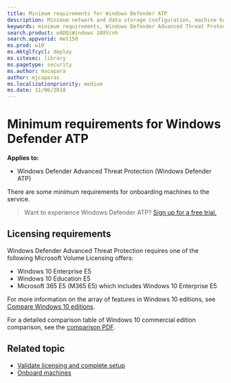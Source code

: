```yaml
---
title: Minimum requirements for Windows Defender ATP
description: Minimum network and data storage configuration, machine hardware and software requirements, and deployment channel requirements for Windows Defender ATP.
keywords: minimum requirements, Windows Defender Advanced Threat Protection minimum requirements, network and data storage, machine configuration, deployment channel
search.product: eADQiWindows 10XVcnh
search.appverid: met150
ms.prod: w10
ms.mktglfcycl: deploy
ms.sitesec: library
ms.pagetype: security
ms.author: macapara
author: mjcaparas
ms.localizationpriority: medium
ms.date: 11/06/2018
---
```


# Minimum requirements for Windows Defender ATP

**Applies to:**
- Windows Defender Advanced Threat Protection (Windows Defender ATP)

There are some minimum requirements for onboarding machines to the service.

>Want to experience Windows Defender ATP? [Sign up for a free trial.](https://www.microsoft.com/en-us/WindowsForBusiness/windows-atp?ocid=docs-wdatp-minreqs-abovefoldlink)

## Licensing requirements
Windows Defender Advanced Threat Protection requires one of the following Microsoft Volume Licensing offers:

- Windows 10 Enterprise E5
- Windows 10 Education E5
- Microsoft 365 E5 (M365 E5) which includes Windows 10 Enterprise E5

For more information on the array of features in Windows 10 editions, see [Compare Windows 10 editions](https://www.microsoft.com/en-us/windowsforbusiness/compare).

For a detailed comparison table of Windows 10 commercial edition comparison, see the [comparison PDF](https://wincom.blob.core.windows.net/documents/Windows10_Commercial_Comparison.pdf).


## Related topic
- [Validate licensing and complete setup](licensing-windows-defender-advanced-threat-protection.md)
- [Onboard machines](onboard-configure-windows-defender-advanced-threat-protection.md)
